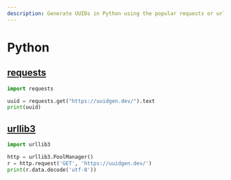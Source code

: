 ```yaml
---
description: Generate UUIDs in Python using the popular requests or urllib3 libraries.
---
```


# Python

## [requests](https://requests.readthedocs.io/en/latest/)

```python
import requests

uuid = requests.get("https://uuidgen.dev/").text
print(uuid)
```

## [urllib3](https://urllib3.readthedocs.io/en/stable/)

```python
import urllib3

http = urllib3.PoolManager()
r = http.request('GET', 'https://uuidgen.dev/')
print(r.data.decode('utf-8'))
```

